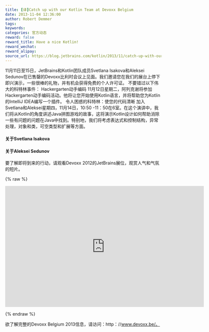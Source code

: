 ```yaml
---
title: [译]Catch up with our Kotlin Team at Devoxx Belgium
date: 2013-11-04 12:36:00
author: Robert Demmer
tags:
keywords:
categories: 官方动态
reward: false
reward_title: Have a nice Kotlin!
reward_wechat:
reward_alipay:
source_url: https://blog.jetbrains.com/kotlin/2013/11/catch-up-with-our-kotlin-team-at-devoxx-belgium/
---
```


11月11日至15日，JetBrains和Kotlin团队成员Svetlana Isakova和Aleksei Sedunov在已售罄的Devoxx比利时会议上见面。我们邀请您在我们的展台上停下即兴演示，一些很棒的礼物，并有机会获得免费的个人许可证。
不要错过以下伟大的科特林事件：
Hackergarten动手编码
11月12日星期二，阿列克谢将参加Hackergarten动手编码活动。他将让您开始使用Kotlin语言，并将帮助您为Kotlin的IntelliJ IDEA编写一个插件。
令人困惑的科特林：使您的代码清晰
加入Svetlana和Aleksei星期四，11月14日，10:50 -11：50在6室。在这个演讲中，我们将从Kotlin的角度讲述Java拼图游戏的故事，这将演示Kotlin设计如何帮助消除一些有问题的问题在Java中找到。特别地，我们将考虑表达式和控制结构，异常处理，对象和类，可空类型和扩展等方面。
#### 关于Svetlana Isakova

#### 关于Aleksei Sedunov

要了解即将到来的行动，请观看Devoxx 2012的JetBrains展位，观赏人气和气氛的短片。

{% raw %}
<p><span class="embed-youtube" style="text-align:center; display: block;"><iframe allowfullscreen="true" class="youtube-player" height="390" src="https://www.youtube.com/embed/1PyBhozpQvw?version=3&amp;rel=1&amp;fs=1&amp;autohide=2&amp;showsearch=0&amp;showinfo=1&amp;iv_load_policy=1&amp;wmode=transparent" style="border:0;" type="text/html" width="640"></iframe></span></p>
{% endraw %}

欲了解完整的Devoxx Belgium 2013信息，请访问：http：//www.devoxx.be/。
